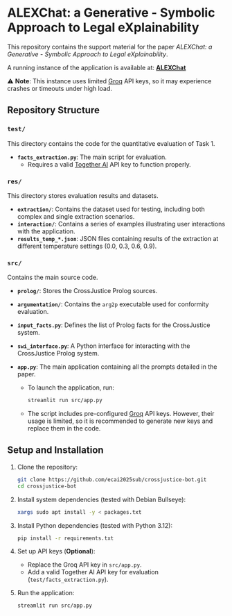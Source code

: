 # ALEXChat: a Generative - Symbolic Approach to Legal eXplainability

This repository contains the support material for the paper *ALEXChat: a Generative - Symbolic Approach to Legal eXplainability*.

A running instance of the application is available at:  **[ALEXChat](https://alexchat.streamlit.app/)**  

⚠ **Note**: This instance uses limited [Groq](https://groq.com/) API keys, so it may experience crashes or timeouts under high load.

## Repository Structure  

### `test/`  
This directory contains the code for the quantitative evaluation of Task 1.  
- **`facts_extraction.py`**: The main script for evaluation.  
  - Requires a valid [Together AI](https://www.together.ai/) API key to function properly.  

### `res/`  
This directory stores evaluation results and datasets.  
- **`extraction/`**: Contains the dataset used for testing, including both complex and single extraction scenarios.
- **`interaction/`**: Contains  a series of examples illustrating user interactions with the application.  
- **`results_temp_*.json`**: JSON files containing results of the extraction at different temperature settings (0.0, 0.3, 0.6, 0.9).

### `src/`  
Contains the main source code.  
- **`prolog/`**: Stores the CrossJustice Prolog sources.  
- **`argumentation/`**: Contains the `arg2p` executable used for conformity evaluation.  
- **`input_facts.py`**: Defines the list of Prolog facts for the CrossJustice system.  
- **`swi_interface.py`**: A Python interface for interacting with the CrossJustice Prolog system.  
- **`app.py`**: The main application containing all the prompts detailed in the paper.

  - To launch the application, run:  
    ```bash
    streamlit run src/app.py
    ```  
  - The script includes pre-configured [Groq](https://groq.com/) API keys. However, their usage is limited, so it is recommended to generate new keys and replace them in the code.  

## Setup and Installation  

1. Clone the repository:  
   ```bash
   git clone https://github.com/ecai2025sub/crossjustice-bot.git
   cd crossjustice-bot
   ```  
2. Install system dependencies (tested with Debian Bullseye):  
   ```bash
   xargs sudo apt install -y < packages.txt
   ```  
3. Install Python dependencies (tested with Python 3.12):  
   ```bash
   pip install -r requirements.txt
   ```  
4. Set up API keys (**Optional**):
   - Replace the Groq API key in `src/app.py`.
   - Add a valid Together AI API key for evaluation (`test/facts_extraction.py`).

5. Run the application:  
   ```bash
   streamlit run src/app.py
   ```  
